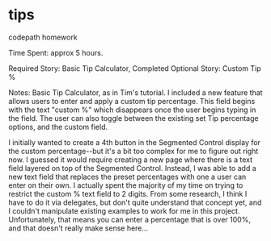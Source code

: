# tips

codepath homework

Time Spent: approx 5 hours.

Required Story: Basic Tip Calculator, Completed Optional Story: Custom Tip %

Notes: Basic Tip Calculator, as in Tim's tutorial. I included a new feature that allows users to enter and apply a custom tip percentage. This field begins with the text "custom %" which disappears once the user begins typing in the field. The user can also toggle between the existing set Tip percentage options, and the custom field.

I initially wanted to create a 4th button in the Segmented Control display for the custom percentage--but it's a bit too complex for me to figure out right now. I guessed it would require creating a new page where there is a text field layered on top of the Segmented Control. Instead, I was able to add a new text field that replaces the preset percentages with one a user can enter on their own. I actually spent the majority of my time on trying to restrict the custom % text field to 2 digits. From some research, I think I have to do it via delegates, but don't quite understand that concept yet, and I couldn't manipulate existing examples to work for me in this project. Unfortunately, that means you can enter a percentage that is over 100%, and that doesn't really make sense here...
